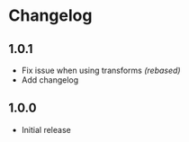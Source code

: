 # Changelog

## 1.0.1
- Fix issue when using transforms *(rebased)*
- Add changelog

## 1.0.0
- Initial release
